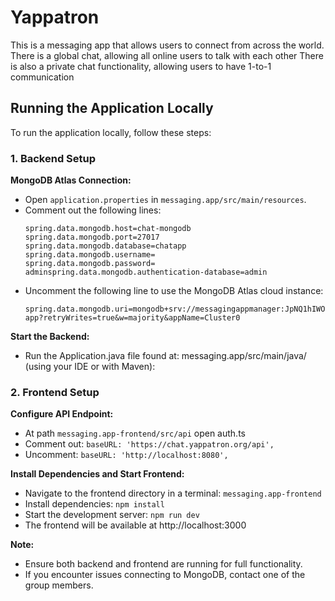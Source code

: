 # Yappatron

This is a messaging app that allows users to connect from across the world.
There is a global chat, allowing all online users to talk with each other
There is also a private chat functionality, allowing users to have 1-to-1 communication

## Running the Application Locally

To run the application locally, follow these steps:

### 1. Backend Setup

**MongoDB Atlas Connection:**
- Open `application.properties` in `messaging.app/src/main/resources`.
- Comment out the following lines:
    ```
    spring.data.mongodb.host=chat-mongodb
    spring.data.mongodb.port=27017
    spring.data.mongodb.database=chatapp
    spring.data.mongodb.username=
    spring.data.mongodb.password=
    adminspring.data.mongodb.authentication-database=admin
    ```
- Uncomment the following line to use the MongoDB Atlas cloud instance:
    ```
    spring.data.mongodb.uri=mongodb+srv://messagingappmanager:JpNQ1hIWOuBfESXO@cluster0.nqzn9.mongodb.net/messaging-app?retryWrites=true&w=majority&appName=Cluster0
    ```

**Start the Backend:**
   - Run the Application.java file found at:  messaging.app/src/main/java/ (using your IDE or with Maven):

### 2. Frontend Setup

**Configure API Endpoint:**
- At path `messaging.app-frontend/src/api` open auth.ts
- Comment out:
    `baseURL: 'https://chat.yappatron.org/api',`
- Uncomment:
    `baseURL: 'http://localhost:8080',`

**Install Dependencies and Start Frontend:**
- Navigate to the frontend directory in a terminal:
    `messaging.app-frontend`
- Install dependencies:
    `npm install`
- Start the development server:
    `npm run dev`
- The frontend will be available at http://localhost:3000

**Note:**  
- Ensure both backend and frontend are running for full functionality.
- If you encounter issues connecting to MongoDB, contact one of the group members.
